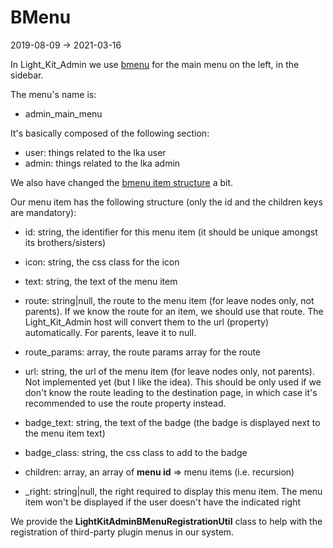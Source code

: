 BMenu
=============
2019-08-09 -> 2021-03-16






In Light_Kit_Admin we use [bmenu](https://github.com/lingtalfi/Light_BMenu) for the main menu on the left, in the sidebar.


The menu's name is: 

- admin_main_menu


It's basically composed of the following section:

- user: things related to the lka user
- admin: things related to the lka admin 




We also have changed the [bmenu item structure](https://github.com/lingtalfi/Light_BMenu/blob/master/doc/pages/conception-notes.md#the-menu-item-structure) a bit.

Our menu item has the following structure (only the id and the children keys are mandatory):


- id: string, the identifier for this menu item (it should be unique amongst its brothers/sisters)
- icon: string, the css class for the icon
- text: string, the text of the menu item 
- route: string|null, the route to the menu item (for leave nodes only, not parents).
            If we know the route for an item, we should use that route.
            The Light_Kit_Admin host will convert them to the url (property) automatically.
            For parents, leave it to null.
- route_params: array, the route params array for the route

- url: string, the url of the menu item (for leave nodes only, not parents).
        Not implemented yet (but I like the idea).
        This should be only used if we don't know the route leading to the destination page,
        in which case it's recommended to use the route property instead.
        
- badge_text: string, the text of the badge (the badge is displayed next to the menu item text)
- badge_class: string, the css class to add to the badge

- children: array, an array of **menu id** => menu items (i.e. recursion)
- _right: string|null, the right required to display this menu item. The menu item won't be displayed if the user doesn't have the indicated right






We provide the **LightKitAdminBMenuRegistrationUtil** class to help with the registration of third-party plugin menus in our system.



















